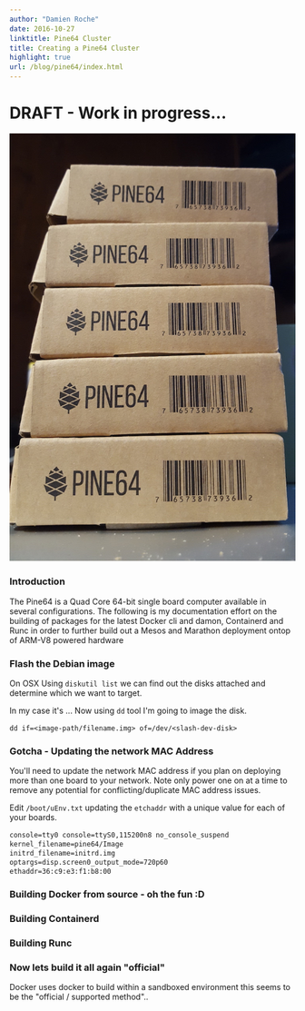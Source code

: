 ```yaml
---
author: "Damien Roche"
date: 2016-10-27
linktitle: Pine64 Cluster
title: Creating a Pine64 Cluster
highlight: true
url: /blog/pine64/index.html
---
```

# DRAFT - Work in progress...
![Pine64 Got Wood](/static/img/pine64_got_wood.jpg)
### **Introduction**
The Pine64 is a Quad Core 64-bit single board computer available in several configurations. The following is my documentation effort on the building of packages for the latest Docker cli and damon, Containerd and Runc in order to further build out a Mesos and Marathon deployment ontop of ARM-V8 powered hardware

### **Flash the Debian image**
On OSX 
Using `diskutil list` we can find out the disks attached and determine which we want to target.

In my case it's ... Now using `dd` tool I'm going to image the disk. 
```
dd if=<image-path/filename.img> of=/dev/<slash-dev-disk>
```

### **Gotcha - Updating the network MAC Address**
You'll need to update the network MAC address if you plan on deploying more than one board to your network. Note only power one on at a time to remove any potential for conflicting/duplicate MAC address issues.

Edit `/boot/uEnv.txt` updating the `etchaddr` with a unique value for each of your boards.
```
console=tty0 console=ttyS0,115200n8 no_console_suspend
kernel_filename=pine64/Image
initrd_filename=initrd.img
optargs=disp.screen0_output_mode=720p60
ethaddr=36:c9:e3:f1:b8:00
```


### Building Docker from source - oh the fun :D


### Building Containerd

### Building Runc

### Now lets build it all again "official"
Docker uses docker to build within a sandboxed environment this seems to be the "official / supported method"..

